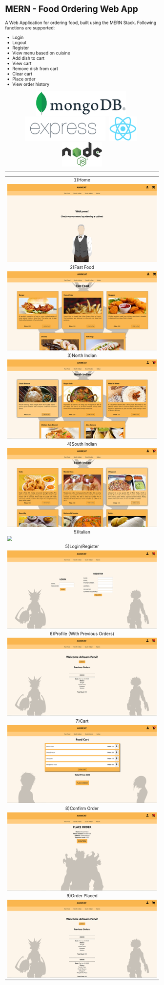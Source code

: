 # MERN - Food Ordering Web App
A Web Application for ordering food, built using the MERN Stack.
Following functions are supported:
<ul>
  <li>Login</li>
  <li>Logout</li>
  <li>Register</li>
  <li>View menu based on cuisine</li>
  <li>Add dish to cart</li>
  <li>View cart</li>
  <li>Remove dish from cart</li>
  <li>Clear cart</li>
  <li>Place order</li>
  <li>View order history</li>
</ul>


<p align="center">
  <img src="resources/MongoDBLogo.png" height="80">&nbsp&nbsp
  <img src="resources/ExpressJSLogo.png" height="80">&nbsp&nbsp
  <img src="resources/ReactLogo.png" height="80">&nbsp&nbsp
  <img src="resources/NodeJSLogo.png" height="80">
</p>

---
<table>
  <tr>
    <td align="center">1)Home</td>
  </tr>
  <tr> 
    <td><img src="resources/Home.png"></td>
  </tr>
  <tr>
    <td align="center">2)Fast Food</td>
  </tr>
  <tr> 
    <td><img src="resources/FastFood.png"></td>
  </tr>
  <tr>
    <td align="center">3)North Indian</td>
  </tr>
  <tr>
    <td><img src="resources/NorthIndian.png"></td>
  </tr>
  <tr>
    <td align="center">4)South Indian</td>
  </tr>
  <tr>
    <td><img src="resources/SouthIndian.png"></td>
  </tr>
  <tr>
    <td align="center">5)Italian</td>
  </tr>
  <tr>
    <td><img src="resources/Italian.png"></td>
  </tr>
  <tr>
    <td align="center">5)Login/Register</td>
  </tr>
  <tr>
    <td><img src="resources/LoginRegister.png"></td>
  </tr>
  <tr>
    <td align="center">6)Profile (With Previous Orders)</td>
  </tr>
  <tr>
    <td><img src="resources/Profile.png"></td>
  </tr>
  <tr>
    <td align="center">7)Cart</td>
  </tr>
  <tr>
    <td><img src="resources/FoodCart.png"></td>
  </tr>
  <tr>
    <td align="center">8)Confirm Order</td>
  </tr>
  <tr>
    <td><img src="resources/ConfirmOrder.png"></td>
  </tr>
  <tr>
    <td align="center">9)Order Placed</td>
  </tr>
  <tr>
    <td><img src="resources/OrderPlaced.png"></td>
  </tr>
</table>
